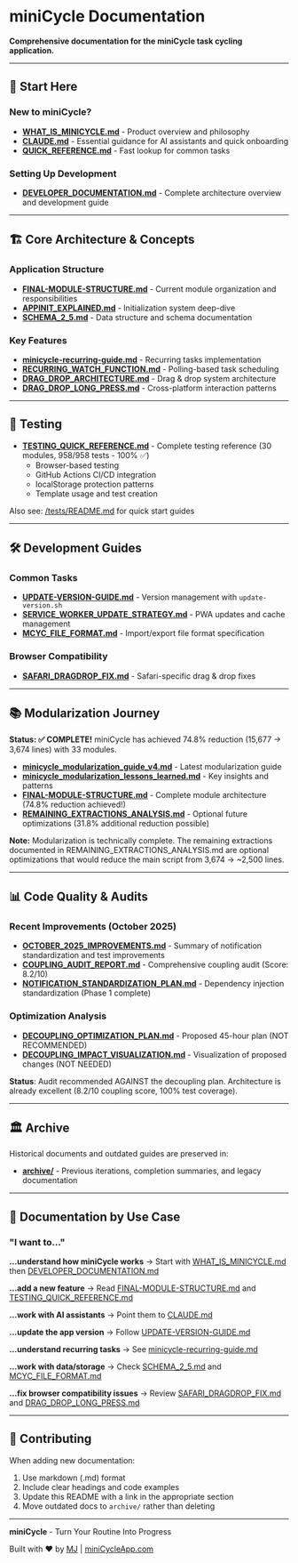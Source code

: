 # miniCycle Documentation

**Comprehensive documentation for the miniCycle task cycling application.**

---

## 🚀 Start Here

### New to miniCycle?
- **[WHAT_IS_MINICYCLE.md](./WHAT_IS_MINICYCLE.md)** - Product overview and philosophy
- **[CLAUDE.md](./CLAUDE.md)** - Essential guidance for AI assistants and quick onboarding
- **[QUICK_REFERENCE.md](./QUICK_REFERENCE.md)** - Fast lookup for common tasks

### Setting Up Development
- **[DEVELOPER_DOCUMENTATION.md](./DEVELOPER_DOCUMENTATION.md)** - Complete architecture overview and development guide

---

## 🏗️ Core Architecture & Concepts

### Application Structure
- **[FINAL-MODULE-STRUCTURE.md](./FINAL-MODULE-STRUCTURE.md)** - Current module organization and responsibilities
- **[APPINIT_EXPLAINED.md](./APPINIT_EXPLAINED.md)** - Initialization system deep-dive
- **[SCHEMA_2_5.md](./SCHEMA_2_5.md)** - Data structure and schema documentation

### Key Features
- **[minicycle-recurring-guide.md](./minicycle-recurring-guide.md)** - Recurring tasks implementation
- **[RECURRING_WATCH_FUNCTION.md](./RECURRING_WATCH_FUNCTION.md)** - Polling-based task scheduling
- **[DRAG_DROP_ARCHITECTURE.md](./DRAG_DROP_ARCHITECTURE.md)** - Drag & drop system architecture
- **[DRAG_DROP_LONG_PRESS.md](./DRAG_DROP_LONG_PRESS.md)** - Cross-platform interaction patterns

---

## 🧪 Testing

- **[TESTING_QUICK_REFERENCE.md](./TESTING_QUICK_REFERENCE.md)** - Complete testing reference (30 modules, 958/958 tests - 100% ✅)
  - Browser-based testing
  - GitHub Actions CI/CD integration
  - localStorage protection patterns
  - Template usage and test creation

Also see: [/tests/README.md](../tests/README.md) for quick start guides

---

## 🛠️ Development Guides

### Common Tasks
- **[UPDATE-VERSION-GUIDE.md](./UPDATE-VERSION-GUIDE.md)** - Version management with `update-version.sh`
- **[SERVICE_WORKER_UPDATE_STRATEGY.md](./SERVICE_WORKER_UPDATE_STRATEGY.md)** - PWA updates and cache management
- **[MCYC_FILE_FORMAT.md](./MCYC_FILE_FORMAT.md)** - Import/export file format specification

### Browser Compatibility
- **[SAFARI_DRAGDROP_FIX.md](./SAFARI_DRAGDROP_FIX.md)** - Safari-specific drag & drop fixes

---

## 📚 Modularization Journey

**Status: ✅ COMPLETE!** miniCycle has achieved 74.8% reduction (15,677 → 3,674 lines) with 33 modules.

- **[minicycle_modularization_guide_v4.md](./minicycle_modularization_guide_v4.md)** - Latest modularization guide
- **[minicycle_modularization_lessons_learned.md](./minicycle_modularization_lessons_learned.md)** - Key insights and patterns
- **[FINAL-MODULE-STRUCTURE.md](./FINAL-MODULE-STRUCTURE.md)** - Complete module architecture (74.8% reduction achieved!)
- **[REMAINING_EXTRACTIONS_ANALYSIS.md](./REMAINING_EXTRACTIONS_ANALYSIS.md)** - Optional future optimizations (31.8% additional reduction possible)

**Note:** Modularization is technically complete. The remaining extractions documented in REMAINING_EXTRACTIONS_ANALYSIS.md are optional optimizations that would reduce the main script from 3,674 → ~2,500 lines.

---

## 📊 Code Quality & Audits

### Recent Improvements (October 2025)
- **[OCTOBER_2025_IMPROVEMENTS.md](./OCTOBER_2025_IMPROVEMENTS.md)** - Summary of notification standardization and test improvements
- **[COUPLING_AUDIT_REPORT.md](./COUPLING_AUDIT_REPORT.md)** - Comprehensive coupling audit (Score: 8.2/10)
- **[NOTIFICATION_STANDARDIZATION_PLAN.md](./NOTIFICATION_STANDARDIZATION_PLAN.md)** - Dependency injection standardization (Phase 1 complete)

### Optimization Analysis
- **[DECOUPLING_OPTIMIZATION_PLAN.md](./DECOUPLING_OPTIMIZATION_PLAN.md)** - Proposed 45-hour plan (NOT RECOMMENDED)
- **[DECOUPLING_IMPACT_VISUALIZATION.md](./DECOUPLING_IMPACT_VISUALIZATION.md)** - Visualization of proposed changes (NOT NEEDED)

**Status**: Audit recommended AGAINST the decoupling plan. Architecture is already excellent (8.2/10 coupling score, 100% test coverage).

---

## 🏛️ Archive

Historical documents and outdated guides are preserved in:
- **[archive/](./archive/)** - Previous iterations, completion summaries, and legacy documentation

---

## 📖 Documentation by Use Case

### "I want to..."

**...understand how miniCycle works**
→ Start with [WHAT_IS_MINICYCLE.md](./WHAT_IS_MINICYCLE.md) then [DEVELOPER_DOCUMENTATION.md](./DEVELOPER_DOCUMENTATION.md)

**...add a new feature**
→ Read [FINAL-MODULE-STRUCTURE.md](./FINAL-MODULE-STRUCTURE.md) and [TESTING_QUICK_REFERENCE.md](./TESTING_QUICK_REFERENCE.md)

**...work with AI assistants**
→ Point them to [CLAUDE.md](./CLAUDE.md)

**...update the app version**
→ Follow [UPDATE-VERSION-GUIDE.md](./UPDATE-VERSION-GUIDE.md)

**...understand recurring tasks**
→ See [minicycle-recurring-guide.md](./minicycle-recurring-guide.md)

**...work with data/storage**
→ Check [SCHEMA_2_5.md](./SCHEMA_2_5.md) and [MCYC_FILE_FORMAT.md](./MCYC_FILE_FORMAT.md)

**...fix browser compatibility issues**
→ Review [SAFARI_DRAGDROP_FIX.md](./SAFARI_DRAGDROP_FIX.md) and [DRAG_DROP_LONG_PRESS.md](./DRAG_DROP_LONG_PRESS.md)

---

## 🤝 Contributing

When adding new documentation:
1. Use markdown (.md) format
2. Include clear headings and code examples
3. Update this README with a link in the appropriate section
4. Move outdated docs to `archive/` rather than deleting

---

**miniCycle** - Turn Your Routine Into Progress

Built with ❤️ by [MJ](https://sparkincreations.com) | [miniCycleApp.com](https://minicycleapp.com)
